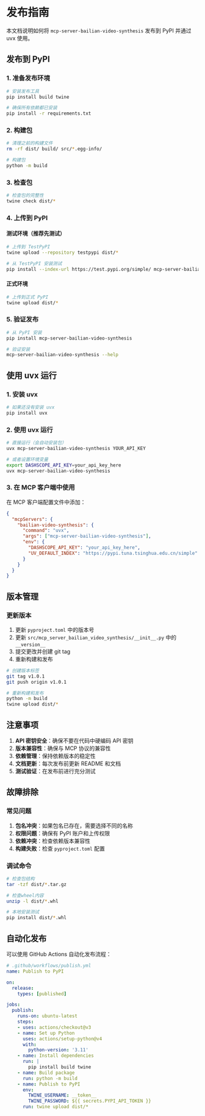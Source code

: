 # 发布指南

本文档说明如何将 `mcp-server-bailian-video-synthesis` 发布到 PyPI 并通过 uvx 使用。

## 发布到 PyPI

### 1. 准备发布环境

```bash
# 安装发布工具
pip install build twine

# 确保所有依赖都已安装
pip install -r requirements.txt
```

### 2. 构建包

```bash
# 清理之前的构建文件
rm -rf dist/ build/ src/*.egg-info/

# 构建包
python -m build
```

### 3. 检查包

```bash
# 检查包的完整性
twine check dist/*
```

### 4. 上传到 PyPI

#### 测试环境（推荐先测试）

```bash
# 上传到 TestPyPI
twine upload --repository testpypi dist/*

# 从 TestPyPI 安装测试
pip install --index-url https://test.pypi.org/simple/ mcp-server-bailian-video-synthesis
```

#### 正式环境

```bash
# 上传到正式 PyPI
twine upload dist/*
```

### 5. 验证发布

```bash
# 从 PyPI 安装
pip install mcp-server-bailian-video-synthesis

# 验证安装
mcp-server-bailian-video-synthesis --help
```

## 使用 uvx 运行

### 1. 安装 uvx

```bash
# 如果还没有安装 uvx
pip install uvx
```

### 2. 使用 uvx 运行

```bash
# 直接运行（会自动安装包）
uvx mcp-server-bailian-video-synthesis YOUR_API_KEY

# 或者设置环境变量
export DASHSCOPE_API_KEY=your_api_key_here
uvx mcp-server-bailian-video-synthesis
```

### 3. 在 MCP 客户端中使用

在 MCP 客户端配置文件中添加：

```json
{
  "mcpServers": {
    "bailian-video-synthesis": {
      "command": "uvx",
      "args": ["mcp-server-bailian-video-synthesis"],
      "env": {
        "DASHSCOPE_API_KEY": "your_api_key_here",
        "UV_DEFAULT_INDEX": "https://pypi.tuna.tsinghua.edu.cn/simple"
      }
    }
  }
}
```

## 版本管理

### 更新版本

1. 更新 `pyproject.toml` 中的版本号
2. 更新 `src/mcp_server_bailian_video_synthesis/__init__.py` 中的 `__version__`
3. 提交更改并创建 git tag
4. 重新构建和发布

```bash
# 创建版本标签
git tag v1.0.1
git push origin v1.0.1

# 重新构建和发布
python -m build
twine upload dist/*
```

## 注意事项

1. **API 密钥安全**：确保不要在代码中硬编码 API 密钥
2. **版本兼容性**：确保与 MCP 协议的兼容性
3. **依赖管理**：保持依赖版本的稳定性
4. **文档更新**：每次发布前更新 README 和文档
5. **测试验证**：在发布前进行充分测试

## 故障排除

### 常见问题

1. **包名冲突**：如果包名已存在，需要选择不同的名称
2. **权限问题**：确保有 PyPI 账户和上传权限
3. **依赖冲突**：检查依赖版本兼容性
4. **构建失败**：检查 `pyproject.toml` 配置

### 调试命令

```bash
# 检查包结构
tar -tzf dist/*.tar.gz

# 检查wheel内容
unzip -l dist/*.whl

# 本地安装测试
pip install dist/*.whl
```

## 自动化发布

可以使用 GitHub Actions 自动化发布流程：

```yaml
# .github/workflows/publish.yml
name: Publish to PyPI

on:
  release:
    types: [published]

jobs:
  publish:
    runs-on: ubuntu-latest
    steps:
    - uses: actions/checkout@v3
    - name: Set up Python
      uses: actions/setup-python@v4
      with:
        python-version: '3.11'
    - name: Install dependencies
      run: |
        pip install build twine
    - name: Build package
      run: python -m build
    - name: Publish to PyPI
      env:
        TWINE_USERNAME: __token__
        TWINE_PASSWORD: ${{ secrets.PYPI_API_TOKEN }}
      run: twine upload dist/*
```
